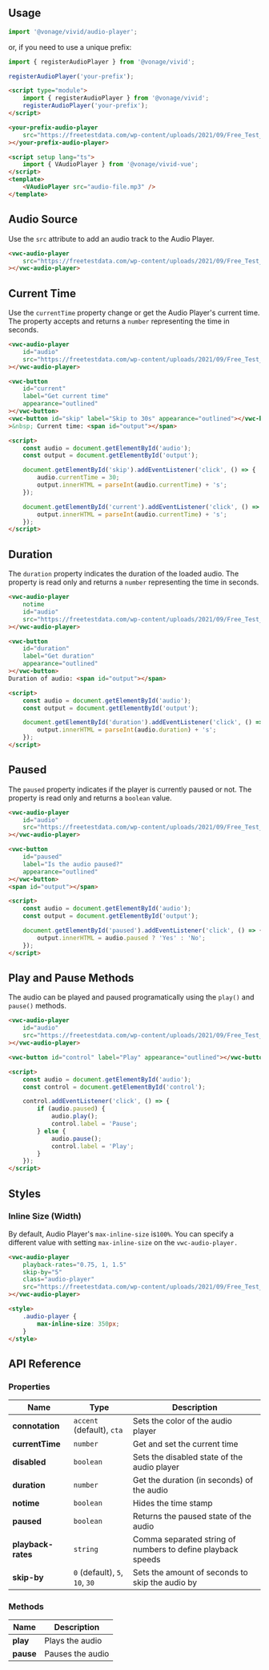 ## Usage

<vwc-tabs gutters="none">
<vwc-tab label="Web component"></vwc-tab>
<vwc-tab-panel>

```js
import '@vonage/vivid/audio-player';
```

or, if you need to use a unique prefix:

```js
import { registerAudioPlayer } from '@vonage/vivid';

registerAudioPlayer('your-prefix');
```

```html preview
<script type="module">
	import { registerAudioPlayer } from '@vonage/vivid';
	registerAudioPlayer('your-prefix');
</script>

<your-prefix-audio-player
	src="https://freetestdata.com/wp-content/uploads/2021/09/Free_Test_Data_2MB_MP3.mp3"
></your-prefix-audio-player>
```

</vwc-tab-panel>
<vwc-tab label="Vue"></vwc-tab>
<vwc-tab-panel>

```html
<script setup lang="ts">
	import { VAudioPlayer } from '@vonage/vivid-vue';
</script>
<template>
	<VAudioPlayer src="audio-file.mp3" />
</template>
```

</vwc-tab-panel>
</vwc-tabs>

## Audio Source

Use the `src` attribute to add an audio track to the Audio Player.

```html preview
<vwc-audio-player
	src="https://freetestdata.com/wp-content/uploads/2021/09/Free_Test_Data_2MB_MP3.mp3"
></vwc-audio-player>
```

## Current Time

Use the `currentTime` property change or get the Audio Player's current time. The property accepts and returns a `number` representing the time in seconds.

```html preview
<vwc-audio-player
	id="audio"
	src="https://freetestdata.com/wp-content/uploads/2021/09/Free_Test_Data_2MB_MP3.mp3"
></vwc-audio-player>

<vwc-button
	id="current"
	label="Get current time"
	appearance="outlined"
></vwc-button>
<vwc-button id="skip" label="Skip to 30s" appearance="outlined"></vwc-button
>&nbsp; Current time: <span id="output"></span>

<script>
	const audio = document.getElementById('audio');
	const output = document.getElementById('output');

	document.getElementById('skip').addEventListener('click', () => {
		audio.currentTime = 30;
		output.innerHTML = parseInt(audio.currentTime) + 's';
	});

	document.getElementById('current').addEventListener('click', () => {
		output.innerHTML = parseInt(audio.currentTime) + 's';
	});
</script>
```

## Duration

The `duration` property indicates the duration of the loaded audio. The property is read only and returns a `number` representing the time in seconds.

```html preview
<vwc-audio-player
	notime
	id="audio"
	src="https://freetestdata.com/wp-content/uploads/2021/09/Free_Test_Data_2MB_MP3.mp3"
></vwc-audio-player>

<vwc-button
	id="duration"
	label="Get duration"
	appearance="outlined"
></vwc-button>
Duration of audio: <span id="output"></span>

<script>
	const audio = document.getElementById('audio');
	const output = document.getElementById('output');

	document.getElementById('duration').addEventListener('click', () => {
		output.innerHTML = parseInt(audio.duration) + 's';
	});
</script>
```

## Paused

The `paused` property indicates if the player is currently paused or not. The property is read only and returns a `boolean` value.

```html preview
<vwc-audio-player
	id="audio"
	src="https://freetestdata.com/wp-content/uploads/2021/09/Free_Test_Data_2MB_MP3.mp3"
></vwc-audio-player>

<vwc-button
	id="paused"
	label="Is the audio paused?"
	appearance="outlined"
></vwc-button>
<span id="output"></span>

<script>
	const audio = document.getElementById('audio');
	const output = document.getElementById('output');

	document.getElementById('paused').addEventListener('click', () => {
		output.innerHTML = audio.paused ? 'Yes' : 'No';
	});
</script>
```

## Play and Pause Methods

The audio can be played and paused programatically using the `play()` and `pause()` methods.

```html preview
<vwc-audio-player
	id="audio"
	src="https://freetestdata.com/wp-content/uploads/2021/09/Free_Test_Data_2MB_MP3.mp3"
></vwc-audio-player>

<vwc-button id="control" label="Play" appearance="outlined"></vwc-button>

<script>
	const audio = document.getElementById('audio');
	const control = document.getElementById('control');

	control.addEventListener('click', () => {
		if (audio.paused) {
			audio.play();
			control.label = 'Pause';
		} else {
			audio.pause();
			control.label = 'Play';
		}
	});
</script>
```

## Styles

### Inline Size (Width)

By default, Audio Player's `max-inline-size` is`100%`.
You can specify a different value with setting `max-inline-size` on the `vwc-audio-player.`

```html preview 250px
<vwc-audio-player
	playback-rates="0.75, 1, 1.5"
	skip-by="5"
	class="audio-player"
	src="https://freetestdata.com/wp-content/uploads/2021/09/Free_Test_Data_2MB_MP3.mp3"
></vwc-audio-player>

<style>
	.audio-player {
		max-inline-size: 350px;
	}
</style>
```

## API Reference

### Properties

| Name               | Type                           | Description                                                 |
| ------------------ | ------------------------------ | ----------------------------------------------------------- |
| **connotation**    | `accent` (default), `cta`      | Sets the color of the audio player                          |
| **currentTime**    | `number`                       | Get and set the current time                                |
| **disabled**       | `boolean`                      | Sets the disabled state of the audio player                 |
| **duration**       | `number`                       | Get the duration (in seconds) of the audio                  |
| **notime**         | `boolean`                      | Hides the time stamp                                        |
| **paused**         | `boolean`                      | Returns the paused state of the audio                       |
| **playback-rates** | `string`                       | Comma separated string of numbers to define playback speeds |
| **skip-by**        | `0` (default), `5`, `10`, `30` | Sets the amount of seconds to skip the audio by             |

### Methods

| Name      | Description      |
| --------- | ---------------- |
| **play**  | Plays the audio  |
| **pause** | Pauses the audio |
